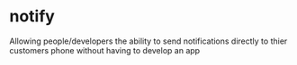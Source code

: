 # notify
Allowing people/developers the ability to send notifications directly to thier customers phone without having to develop an app
